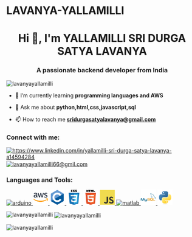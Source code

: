 # LAVANYA-YALLAMILLI
<h1 align="center">Hi 👋, I'm YALLAMILLI SRI DURGA SATYA LAVANYA</h1>
<h3 align="center">A passionate backend developer from India</h3>



<p align="left"> <img src="https://komarev.com/ghpvc/?username=lavanyayallamilli&label=Profile%20views&color=0e75b6&style=flat" alt="lavanyayallamilli" /> </p>

- 🌱 I’m currently learning **programming languages and AWS**

- 💬 Ask me about **python,html,css,javascript,sql**

- 📫 How to reach me **sridurgasatyalavanya@gmail.com**

<h3 align="left">Connect with me:</h3>
<p align="left">
<a href="https://linkedin.com/in/https://www.linkedin.com/in/yallamilli-sri-durga-satya-lavanya-a14594284" target="blank"><img align="center" src="https://raw.githubusercontent.com/rahuldkjain/github-profile-readme-generator/master/src/images/icons/Social/linked-in-alt.svg" alt="https://www.linkedin.com/in/yallamilli-sri-durga-satya-lavanya-a14594284" height="30" width="40" /></a>
<a href="https://www.hackerearth.com/lavanyayallamilli66@gmil.com" target="blank"><img align="center" src="https://raw.githubusercontent.com/rahuldkjain/github-profile-readme-generator/master/src/images/icons/Social/hackerearth.svg" alt="lavanyayallamilli66@gmil.com" height="30" width="40" /></a>
</p>

<h3 align="left">Languages and Tools:</h3>
<p align="left"> <a href="https://www.arduino.cc/" target="_blank" rel="noreferrer"> <img src="https://cdn.worldvectorlogo.com/logos/arduino-1.svg" alt="arduino" width="40" height="40"/> </a> <a href="https://aws.amazon.com" target="_blank" rel="noreferrer"> <img src="https://raw.githubusercontent.com/devicons/devicon/master/icons/amazonwebservices/amazonwebservices-original-wordmark.svg" alt="aws" width="40" height="40"/> </a> <a href="https://www.cprogramming.com/" target="_blank" rel="noreferrer"> <img src="https://raw.githubusercontent.com/devicons/devicon/master/icons/c/c-original.svg" alt="c" width="40" height="40"/> </a> <a href="https://www.w3schools.com/css/" target="_blank" rel="noreferrer"> <img src="https://raw.githubusercontent.com/devicons/devicon/master/icons/css3/css3-original-wordmark.svg" alt="css3" width="40" height="40"/> </a> <a href="https://www.w3.org/html/" target="_blank" rel="noreferrer"> <img src="https://raw.githubusercontent.com/devicons/devicon/master/icons/html5/html5-original-wordmark.svg" alt="html5" width="40" height="40"/> </a> <a href="https://developer.mozilla.org/en-US/docs/Web/JavaScript" target="_blank" rel="noreferrer"> <img src="https://raw.githubusercontent.com/devicons/devicon/master/icons/javascript/javascript-original.svg" alt="javascript" width="40" height="40"/> </a> <a href="https://www.mathworks.com/" target="_blank" rel="noreferrer"> <img src="https://upload.wikimedia.org/wikipedia/commons/2/21/Matlab_Logo.png" alt="matlab" width="40" height="40"/> </a> <a href="https://www.mysql.com/" target="_blank" rel="noreferrer"> <img src="https://raw.githubusercontent.com/devicons/devicon/master/icons/mysql/mysql-original-wordmark.svg" alt="mysql" width="40" height="40"/> </a> <a href="https://www.python.org" target="_blank" rel="noreferrer"> <img src="https://raw.githubusercontent.com/devicons/devicon/master/icons/python/python-original.svg" alt="python" width="40" height="40"/> </a> </p>

<p><img align="left" src="https://github-readme-stats.vercel.app/api/top-langs?username=lavanyayallamilli&show_icons=true&locale=en&layout=compact" alt="lavanyayallamilli" /></p>

<p>&nbsp;<img align="center" src="https://github-readme-stats.vercel.app/api?username=lavanyayallamilli&show_icons=true&locale=en" alt="lavanyayallamilli" /></p>

<p><img align="center" src="https://github-readme-streak-stats.herokuapp.com/?user=lavanyayallamilli&" alt="lavanyayallamilli" /></p>
